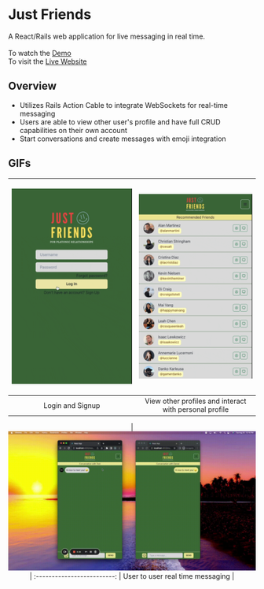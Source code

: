 # Just Friends

A React/Rails web application for live messaging in real time.
<br>
<br>
To watch the <a href="https://www.loom.com/share/6e4d20ad5c4f474da4dc8f24e27e2083"> Demo </a> <br>
To visit the <a href="https://justfriendsapp.herokuapp.com/"> Live Website </a> <br>

## Overview

- Utilizes Rails Action Cable to integrate WebSockets for real-time messaging
- Users are able to view other user's profile and have full CRUD capabilities on their own account
- Start conversations and create messages with emoji integration 

## GIFs

<div align="center">

&nbsp;&nbsp;&nbsp;&nbsp;&nbsp;&nbsp;&nbsp;&nbsp;&nbsp; <img src="client/public/loginsignup.gif" width="300"> &nbsp;&nbsp;&nbsp;&nbsp;&nbsp;&nbsp;&nbsp;&nbsp;&nbsp;| <img src="client/public/profiles.gif" width="300">
:-------------------------:|:-------------------------:
Login and Signup  |  View other profiles and interact with personal profile

| <img src="client/public/chatgif.gif" width="650"> |
:-------------------------:
| User to user real time messaging |
  
</div>
